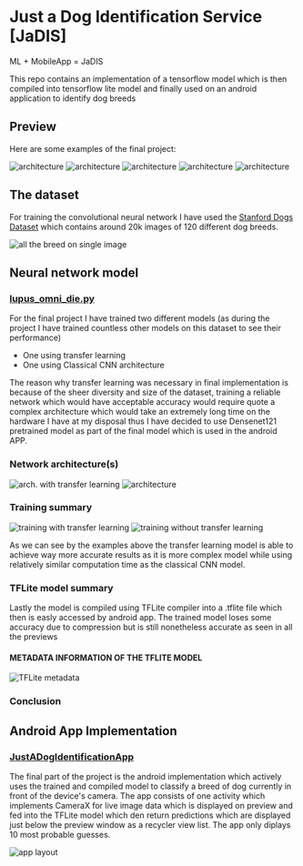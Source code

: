 # Just a Dog Identification Service [JaDIS]
ML + MobileApp = JaDIS

This repo contains an implementation of a tensorflow model which is then compiled into tensorflow lite model and finally used on an android application to identify dog breeds

## Preview
Here are some examples of the final project:

![architecture](https://github.com/Potentiak/JustADogIdentificationService/blob/main/figures/augmentation_example.png)
![architecture](https://github.com/Potentiak/JustADogIdentificationService/blob/main/figures/augmentation_example.png)
![architecture](https://github.com/Potentiak/JustADogIdentificationService/blob/main/figures/augmentation_example.png)
![architecture](https://github.com/Potentiak/JustADogIdentificationService/blob/main/figures/augmentation_example.png)
![architecture](https://github.com/Potentiak/JustADogIdentificationService/blob/main/figures/augmentation_example.png)

## The dataset
For training the convolutional neural network I have used the [Stanford Dogs Dataset](http://vision.stanford.edu/aditya86/ImageNetDogs/) which contains around 20k images of 120 different dog breeds.

![all the breed on single image](https://github.com/Potentiak/JustADogIdentificationService/blob/main/figures/augmentation_example.png)

## Neural network model     
### [lupus_omni_die.py]()

For the final project I have trained two different models (as during the project I have trained countless other models on this dataset to see their performance)

- One using transfer learning
- One using Classical CNN architecture

The reason why transfer learning was necessary in final implementation is because of the sheer diversity and size of the dataset, training a reliable network which would have acceptable accuracy would require quote a complex architecture which would take an extremely long time on the hardware I have at my disposal thus I have decided to use Densenet121 pretrained model as part of the final model which is used in the android APP.

### Network architecture(s)

![arch. with transfer learning](https://github.com/Potentiak/JustADogIdentificationService/blob/main/figures/augmentation_example.png)
![architecture](https://github.com/Potentiak/JustADogIdentificationService/blob/main/figures/augmentation_example.png)

### Training summary
![training with transfer learning](https://github.com/Potentiak/JustADogIdentificationService/blob/main/figures/augmentation_example.png)
![training without transfer learning](https://github.com/Potentiak/JustADogIdentificationService/blob/main/figures/augmentation_example.png)

As we can see by the examples above the transfer learning model is able to achieve way more accurate results as it is more complex model while using relatively similar computation time as the classical CNN model.

### TFLite model summary

Lastly the model is compiled using TFLite compiler into a .tflite file which then is easly accessed by android app. The trained model loses some accuracy due to compression but is still nonetheless accurate as seen in all the previews

#### METADATA INFORMATION OF THE TFLITE MODEL
![TFLite metadata](https://github.com/Potentiak/JustADogIdentificationService/blob/main/figures/augmentation_example.png)

### Conclusion



## Android App Implementation
### [JustADogIdentificationApp](https://github.com/Potentiak/JustADogIdentificationService/tree/main/JustADogIdentificationApp)
The final part of the project is the android implementation which actively uses the trained and compiled model to classify a breed of dog currently in front of the device's camera.
The app consists of one activity which implements CameraX for live image data which is displayed on preview and fed into the TFLite model which den return predictions which are displayed just below the preview window as a recycler view list.
The app only diplays 10 most probable guesses.

![app layout](https://github.com/Potentiak/JustADogIdentificationService/blob/main/figures/augmentation_example.png)
